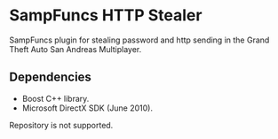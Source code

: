# SampFuncs HTTP Stealer

SampFuncs plugin for stealing password and http sending in the Grand Theft Auto San Andreas Multiplayer. <br>

## Dependencies
- Boost C++ library. <br>
- Microsoft DirectX SDK (June 2010).

Repository is not supported.
